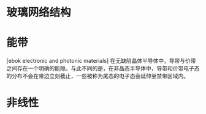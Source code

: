 # 玻璃网络结构

# 能带
[ebok electronic and photonic materials]
在无缺陷晶体半导体中，导带与价带之间存在一个明确的能隙。与此不同的是，在非晶态半导体中，导带和价带电子态的分布不会在带边立刻截止，一些被称为尾态的电子态会延伸至禁带区域内。


# 非线性
